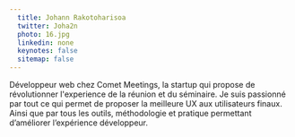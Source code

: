 ```yaml
---
  title: Johann Rakotoharisoa
  twitter: Joha2n
  photo: 16.jpg
  linkedin: none
  keynotes: false
  sitemap: false
---
```

Développeur web chez Comet Meetings, la startup qui propose de révolutionner l'experience de la réunion et du séminaire. Je suis passionné par tout ce qui permet de proposer la meilleure UX aux utilisateurs finaux. Ainsi que par tous les outils, méthodologie et pratique permettant d’améliorer l’expérience développeur.